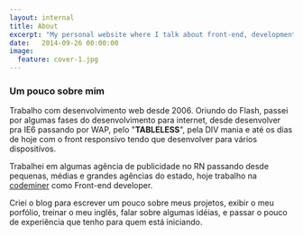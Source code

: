 ```yaml
---
layout: internal
title: About
excerpt: "My personal website where I talk about front-end, development like HTML5, javascript, CSS3, thoughts, projects and photography"
date:   2014-09-26 00:00:00
image:
  feature: cover-1.jpg
---
```


### Um pouco sobre mim
Trabalho com desenvolvimento web desde 2006. Oriundo do Flash, passei por algumas fases do desenvolvimento para internet, desde desenvolver pra IE6 passando por WAP, pelo "**TABLELESS**", pela DIV mania e até os dias de hoje com o front responsivo tendo que desenvolver para vários dispositívos.

Trabalhei em algumas agência de publicidade no RN passando desde pequenas, médias e grandes agências do estado, hoje trabalho na [codeminer](http://codeminer42.com) como Front-end developer.

Criei o blog para escrever um pouco sobre meus projetos, exibir o meu porfólio, treinar o meu inglês, falar sobre algumas idéias, e passar o pouco de experiência que tenho para quem está iniciando.
